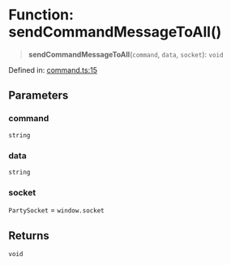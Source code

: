 # Function: sendCommandMessageToAll()

> **sendCommandMessageToAll**(`command`, `data`, `socket`): `void`

Defined in: [command.ts:15](https://github.com/benallfree/lab13/blob/c14b6cbe39823dfc265f5d26450ed040a344e64f/sdk/src/online/command.ts#L15)

## Parameters

### command

`string`

### data

`string`

### socket

`PartySocket` = `window.socket`

## Returns

`void`
